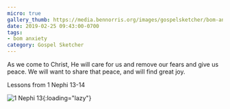 ```yaml
---
micro: true
gallery_thumb: https://media.bennorris.org/images/gospelsketcher/bom-anxiety-study/1-nephi-13-04.jpg
date: 2019-02-25 09:43:00-0700
tags:
- bom anxiety
category: Gospel Sketcher
---
```


As we come to Christ, He will care for us and remove our fears and give us peace. We will want to share that peace, and will find great joy.

Lessons from 1 Nephi 13-14

![1 Nephi 13](https://media.bennorris.org/images/gospelsketcher/bom-anxiety-study/1-nephi-13-04.jpg){:loading="lazy"}